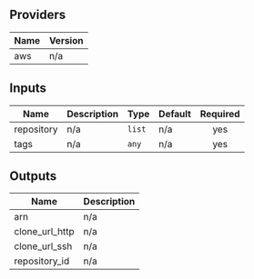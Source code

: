 ## Providers

| Name | Version |
|------|---------|
| aws | n/a |

## Inputs

| Name | Description | Type | Default | Required |
|------|-------------|------|---------|:-----:|
| repository | n/a | `list` | n/a | yes |
| tags | n/a | `any` | n/a | yes |

## Outputs

| Name | Description |
|------|-------------|
| arn | n/a |
| clone\_url\_http | n/a |
| clone\_url\_ssh | n/a |
| repository\_id | n/a |

